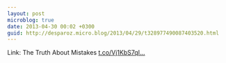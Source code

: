 ```yaml
---
layout: post
microblog: true
date: 2013-04-30 00:02 +0300
guid: http://desparoz.micro.blog/2013/04/29/t328977490087403520.html
---
```

Link: The Truth About Mistakes [t.co/Vj1KbS7qI...](http://t.co/Vj1KbS7qIN)
